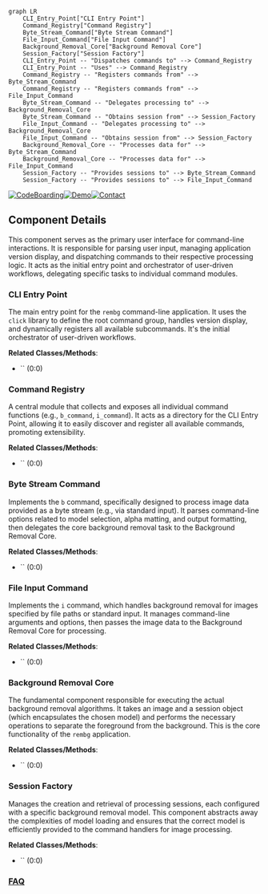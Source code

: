 ```mermaid
graph LR
    CLI_Entry_Point["CLI Entry Point"]
    Command_Registry["Command Registry"]
    Byte_Stream_Command["Byte Stream Command"]
    File_Input_Command["File Input Command"]
    Background_Removal_Core["Background Removal Core"]
    Session_Factory["Session Factory"]
    CLI_Entry_Point -- "Dispatches commands to" --> Command_Registry
    CLI_Entry_Point -- "Uses" --> Command_Registry
    Command_Registry -- "Registers commands from" --> Byte_Stream_Command
    Command_Registry -- "Registers commands from" --> File_Input_Command
    Byte_Stream_Command -- "Delegates processing to" --> Background_Removal_Core
    Byte_Stream_Command -- "Obtains session from" --> Session_Factory
    File_Input_Command -- "Delegates processing to" --> Background_Removal_Core
    File_Input_Command -- "Obtains session from" --> Session_Factory
    Background_Removal_Core -- "Processes data for" --> Byte_Stream_Command
    Background_Removal_Core -- "Processes data for" --> File_Input_Command
    Session_Factory -- "Provides sessions to" --> Byte_Stream_Command
    Session_Factory -- "Provides sessions to" --> File_Input_Command
```
[![CodeBoarding](https://img.shields.io/badge/Generated%20by-CodeBoarding-9cf?style=flat-square)](https://github.com/CodeBoarding/CodeBoarding)[![Demo](https://img.shields.io/badge/Try%20our-Demo-blue?style=flat-square)](https://www.codeboarding.org/demo)[![Contact](https://img.shields.io/badge/Contact%20us%20-%20contact@codeboarding.org-lightgrey?style=flat-square)](mailto:contact@codeboarding.org)

## Component Details

This component serves as the primary user interface for command-line interactions. It is responsible for parsing user input, managing application version display, and dispatching commands to their respective processing logic. It acts as the initial entry point and orchestrator of user-driven workflows, delegating specific tasks to individual command modules.

### CLI Entry Point
The main entry point for the `rembg` command-line application. It uses the `click` library to define the root command group, handles version display, and dynamically registers all available subcommands. It's the initial orchestrator of user-driven workflows.


**Related Classes/Methods**:

- `` (0:0)


### Command Registry
A central module that collects and exposes all individual command functions (e.g., `b_command`, `i_command`). It acts as a directory for the CLI Entry Point, allowing it to easily discover and register all available commands, promoting extensibility.


**Related Classes/Methods**:

- `` (0:0)


### Byte Stream Command
Implements the `b` command, specifically designed to process image data provided as a byte stream (e.g., via standard input). It parses command-line options related to model selection, alpha matting, and output formatting, then delegates the core background removal task to the Background Removal Core.


**Related Classes/Methods**:

- `` (0:0)


### File Input Command
Implements the `i` command, which handles background removal for images specified by file paths or standard input. It manages command-line arguments and options, then passes the image data to the Background Removal Core for processing.


**Related Classes/Methods**:

- `` (0:0)


### Background Removal Core
The fundamental component responsible for executing the actual background removal algorithms. It takes an image and a session object (which encapsulates the chosen model) and performs the necessary operations to separate the foreground from the background. This is the core functionality of the `rembg` application.


**Related Classes/Methods**:

- `` (0:0)


### Session Factory
Manages the creation and retrieval of processing sessions, each configured with a specific background removal model. This component abstracts away the complexities of model loading and ensures that the correct model is efficiently provided to the command handlers for image processing.


**Related Classes/Methods**:

- `` (0:0)




### [FAQ](https://github.com/CodeBoarding/GeneratedOnBoardings/tree/main?tab=readme-ov-file#faq)